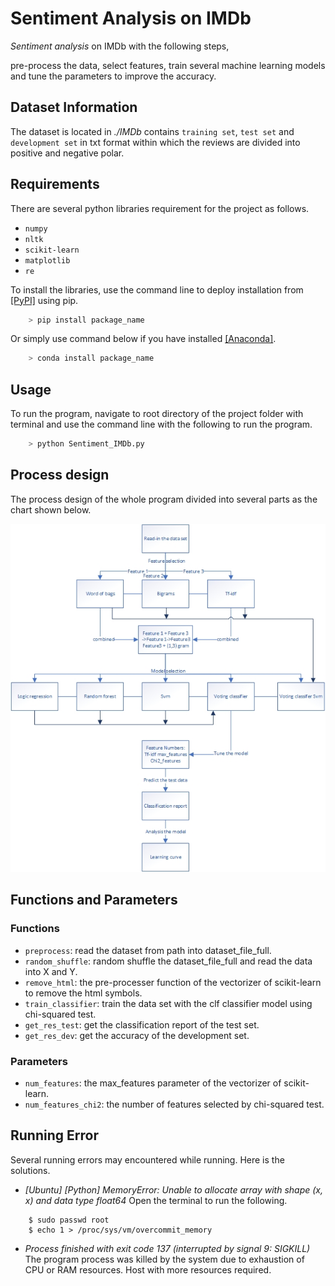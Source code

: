 # Sentiment Analysis on IMDb

*Sentiment* *analysis* on IMDb with the following steps, 

pre-process the data, select features, train several machine learning models and tune the parameters to improve the accuracy.

## Dataset Information

The dataset is located in *./IMDb* contains `training set`, `test set` and `development set` in txt format within which the reviews are divided into positive and negative polar.

## Requirements

There are several python libraries requirement for the project as follows.
* `numpy`
* `nltk`
* `scikit-learn`
* `matplotlib`
* `re`

To install the libraries, use the command line to deploy installation from [[PyPI]](https://pypi.python.org/pypi) using pip.

```python
    > pip install package_name
```

Or simply use command below if you have installed [[Anaconda]](https://www.anaconda.com/distribution/).
```python
    > conda install package_name
```


## Usage

To run the program, navigate to root directory of the project folder with terminal and use the command line with the following to run the program.
```python
    > python Sentiment_IMDb.py
```

## Process design

The process design of the whole program divided into several parts as the chart shown below. 


![image](README.assets/process%20design.jpg)

## Functions and Parameters

### Functions
* `preprocess`: read the dataset from path into dataset_file_full.
* `random_shuffle`: random shuffle the dataset_file_full and read the data into X and Y.
* `remove_html`: the pre-processer function of the vectorizer of scikit-learn to remove the html symbols.
* `train_classifier`: train the data set with the clf classifier model using chi-squared test.
* `get_res_test`: get the classification report of the test set.
* `get_res_dev`: get the accuracy of the development set.
### Parameters

* `num_features`: the max_features parameter of the vectorizer of scikit-learn.
* `num_features_chi2`: the number of features selected by chi-squared test.

## Running Error
Several running errors may encountered while running. Here is the solutions.
*  *[Ubuntu] [Python] MemoryError: Unable to allocate array with shape (x, x) and data type float64*
Open the terminal to run the following.
```
    $ sudo passwd root
    $ echo 1 > /proc/sys/vm/overcommit_memory
```

* *Process finished with exit code 137 (interrupted by signal 9: SIGKILL)* 
The program process was killed by the system due to exhaustion of CPU or RAM resources. 
Host with more resources required.
